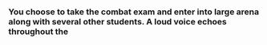 ### You choose to take the combat exam and enter into large arena along with several other students. A loud voice echoes throughout the 